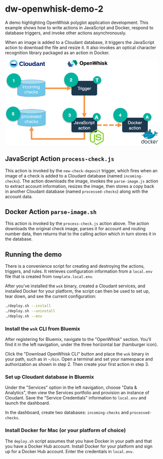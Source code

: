 # dw-openwhisk-demo-2
A demo highlighting OpenWhisk polyglot application development. This example shows how to write actions in JavaScript and Docker, respond to database triggers, and invoke other actions asynchronously.

When an image is added to a Cloudant database, it triggers the JavaScript action to download the file and resize it. It also invokes an optical character recognition library packaged as an action in Docker.

![High level diagram](images/demo-2.png)

## JavaScript Action `process-check.js`
This action is invoked by the `new-check-deposit` trigger, which fires when an image of a check is added to a Cloudant database (named `incoming-checks`). The action downloads the image, invokes the `parse-image.js` action to extract account information, resizes the image, then stores a copy back in another Cloudant database (named `processed-checks`) along with the account data.

## Docker Action `parse-image.sh`
This action is invoked by the `process-check.js` action above. The action downloads the original check image, parses it for account and routing number data, then returns that to the calling action which in turn stores it in the database.

## Running the demo
There is a convenience script for creating and destroying the actions, triggers, and rules. It retrieves configuration information from a `local.env` file that is created from `template.local.env`.

After you've installed the `wsk` binary, created a Cloudant services, and installed Docker for your platform, the script can then be used to set up, tear down, and see the current configuration:
```bash
./deploy.sh --install
./deploy.sh --uninstall
./deploy.sh --env
```

### Install the `wsk` CLI from Bluemix
After registering for Bluemix, navigate to the "OpenWhisk" section. You'll find it in the left navigation, under the three horizontal bar (hamburger icon).

Click the "Download OpenWhisk CLI" button and place the `wsk` binary in your path, such as in `~/bin`. Open a terminal and set your namespace and authorization as shown in step 2. Then create your first action in step 3.

### Set up Cloudant database in Bluemix
Under the "Services" option in the left navigation, choose "Data & Analytics", then view the Services portfolio and provision an instance of Cloudant. Save the "Service Credentials" information to `local.env` and launch the dashboard.

In the dashboard, create two databases: `incoming-checks` and `processed-checks`.

### Install Docker for Mac (or your platform of choice)
The `deploy.sh` script assumes that you have Docker in your path and that you have a Docker Hub account. Install Docker for your platform and sign up for a Docker Hub account. Enter the credentials in `local.env`.

